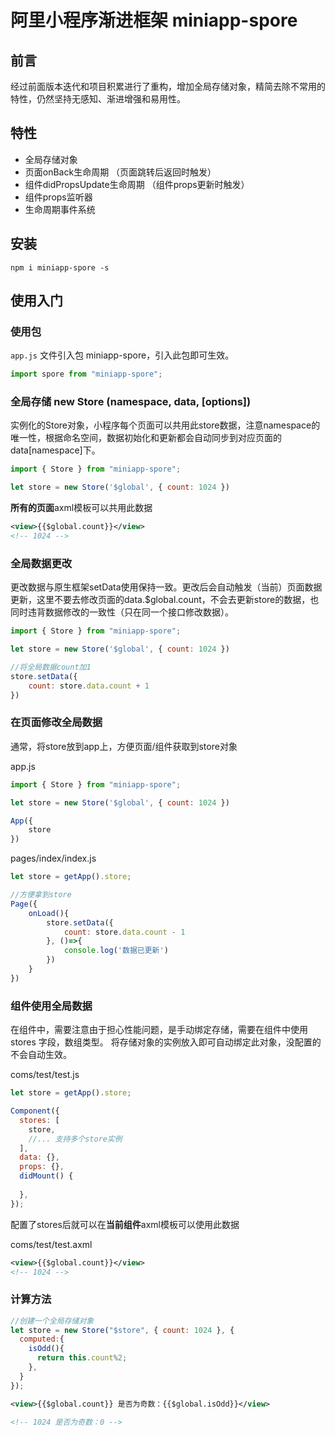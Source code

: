 # 阿里小程序渐进框架 miniapp-spore #

## 前言 ##

经过前面版本迭代和项目积累进行了重构，增加全局存储对象，精简去除不常用的特性，仍然坚持无感知、渐进增强和易用性。

## 特性 ##


- 全局存储对象
- 页面onBack生命周期 （页面跳转后返回时触发）
- 组件didPropsUpdate生命周期 （组件props更新时触发）
- 组件props监听器
- 生命周期事件系统

## 安装 ##

`npm i miniapp-spore -s`

## 使用入门 ##

### 使用包 ###

`app.js` 文件引入包 miniapp-spore，引入此包即可生效。


```javascript
import spore from "miniapp-spore";
```


### 全局存储 new Store (namespace, data, [options]) ###

实例化的Store对象，小程序每个页面可以共用此store数据，注意namespace的唯一性，根据命名空间，数据初始化和更新都会自动同步到对应页面的data[namespace]下。

```javascript
import { Store } from "miniapp-spore";

let store = new Store('$global', { count: 1024 })

```

**所有的页面**axml模板可以共用此数据
```xml
<view>{{$global.count}}</view>
<!-- 1024 -->
```

### 全局数据更改 ###

更改数据与原生框架setData使用保持一致。更改后会自动触发（当前）页面数据更新，这里不要去修改页面的data.$global.count，不会去更新store的数据，也同时违背数据修改的一致性（只在同一个接口修改数据）。

```javascript
import { Store } from "miniapp-spore";

let store = new Store('$global', { count: 1024 })

//将全局数据count加1
store.setData({
	count: store.data.count + 1
})

```


### 在页面修改全局数据 ###

通常，将store放到app上，方便页面/组件获取到store对象


app.js
```javascript
import { Store } from "miniapp-spore";

let store = new Store('$global', { count: 1024 })

App({
	store
})
```

pages/index/index.js

```javascript
let store = getApp().store;

//方便拿到store
Page({
	onLoad(){
		store.setData({
			count: store.data.count - 1
		}, ()=>{
			console.log('数据已更新')
		})
	}
})
```

### 组件使用全局数据 ###

在组件中，需要注意由于担心性能问题，是手动绑定存储，需要在组件中使用 stores 字段，数组类型。
将存储对象的实例放入即可自动绑定此对象，没配置的不会自动生效。

coms/test/test.js

```javascript
let store = getApp().store;

Component({
  stores: [
    store,
	//... 支持多个store实例
  ],
  data: {},
  props: {},
  didMount() {
  
  },
});

```

配置了stores后就可以在**当前组件**axml模板可以使用此数据

coms/test/test.axml
```xml
<view>{{$global.count}}</view>
<!-- 1024 -->
```

### 计算方法 ###
```javascript
//创建一个全局存储对象
let store = new Store("$store", { count: 1024 }, {
  computed:{
    isOdd(){
      return this.count%2;
    },
  }
});

```

```xml
<view>{{$global.count}} 是否为奇数：{{$global.isOdd}}</view>

<!-- 1024 是否为奇数：0 -->
```